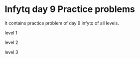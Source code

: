 # Infytq day 9 Practice problems
It contains practice problem of day 9 infytq of all levels.

level 1

level 2

level 3 
